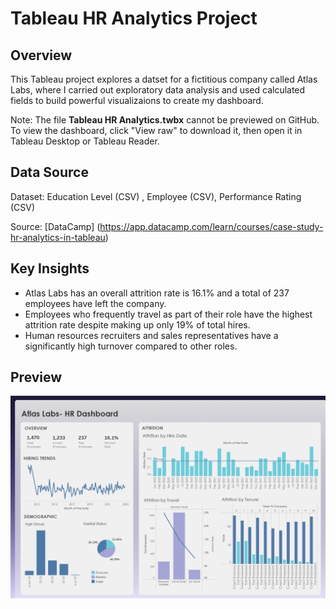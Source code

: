 # Tableau HR Analytics Project

## Overview
This Tableau project explores a datset for a fictitious company called Atlas Labs, where I carried out exploratory data analysis and used calculated fields to build powerful visualizaions to create my dashboard.

Note: The file **Tableau HR Analytics.twbx** cannot be previewed on GitHub. To view the dashboard, click "View raw" to download it, then open it in Tableau Desktop or Tableau Reader.

## Data Source
Dataset: Education Level (CSV) , Employee (CSV), Performance Rating (CSV)

Source: [DataCamp] (https://app.datacamp.com/learn/courses/case-study-hr-analytics-in-tableau)

## Key Insights
- Atlas Labs has an overall attrition rate is 16.1% and a total of 237 employees have left the company.
- Employees who frequently travel as part of their role have the highest attrition rate despite making up only 19% of total hires.
- Human resources recruiters and sales representatives have a significantly high turnover compared to other roles.
 
## Preview
![Dashboard Screenshot](screenshot.png)
